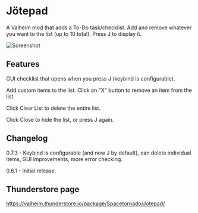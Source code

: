 # Jötepad

A Valheim mod that adds a To-Do task/checklist. Add and remove whatever you want to the list (up to 10 total). Press J to display it.

![Screenshot](http://tonays.com/i/jotepadscreen1.png "Jotepad Screenshot")


## Features

GUI checklist that opens when you press J (keybind is configurable).

Add custom items to the list. Click an "X" button to remove an item from the list.

Click Clear List to delete the entire list.

Click Close to hide the list, or press J again.


## Changelog

0.7.3 - Keybind is configurable (and now J by default), can delete individual items, GUI improvements, more error checking.

0.6.1 - Initial release.


## Thunderstore page

https://valheim.thunderstore.io/package/Spacetornado/Jotepad/
